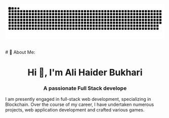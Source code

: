   <p align="center">
  <img  src="https://raw.githubusercontent.com/Elanza-48/Elanza-48/main/resources/img/github-contribution-grid-snake.svg"
    alt="example" />
</p>

<br>
# 💫 About Me:
<h1 align="center">Hi 👋, I'm Ali Haider Bukhari</h1>
<h3 align="center">A passionate Full Stack develope</h3>
I am presently engaged in full-stack web development, specializing in Blockchain. Over the course of my career, I have undertaken numerous projects, web application development and crafted various games.
